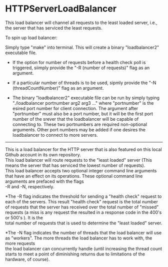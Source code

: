 # HTTPServerLoadBalancer

This load balancer will channel all requests to the least loaded server, i.e., the server that has serviced the least requests.

To spin up load balancer:

Simply type "make" into terminal.  This will create a binary "loadbalancer2" executable file.

- If the option for number of requests before a health check poll is triggered, siimply provide the "-R (number of requests)" flag as an argument.
- If a particular number of threads is to be used, sipmly provide the "-N (threadCountNumber)" flag as an argument.

- The binary "loadbalancer2" executable file can be run by simply typing "./loadbalancer portnumber arg2 arg3 ..." where "portnumber" is the esired port number for client connection.  The argument after "portnumber" must also be a port number, but it will be the first port number of the srever that the loadbalancer will be capable of connecting to.  These two portnumbers are required non-optional arguments.  Other port numbers may be added if one desires the loadbalancer to connect to more servers.
------------------------------------------------------------------------------------------------------------------------------------------------------------------------------

This is a load balancer for the HTTP server that is also featured on this local Github account in its own repository.  
This load balancer will route requests to the "least loaded" server (This means the server that has serviced the lowest number of requests).  
This load balancer accepts two optional integer command line arguments that have an effect on its operations.  These optional command line arguments are prefaced with the flags  
-R and -N, respectively.
  
*The -R flag indicates the threshold for sending a "health check" request to each of the servers.  This result "health check" request is the total number  of requests that the server has received over the total number of "missed" requests (a miss is any request the resulted in a response code in the 400's or 500's ).  It is the  
total number of requests that is used to determine the "least loaded" server.  
  
*The -N flag indicates the number of threads that the load balancer will use as "workers".  The more threads the load balancer has to work with, the more requests  
the load balancer can concurrently handle (until increasing the thread count starts to meet a point of diminishing returns due to limitations of the hardware, of course).
